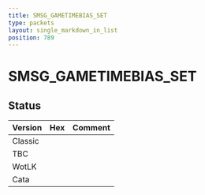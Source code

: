 ```yaml
---
title: SMSG_GAMETIMEBIAS_SET
type: packets
layout: single_markdown_in_list
position: 789
---
```


# SMSG_GAMETIMEBIAS_SET

## Status

Version | Hex | Comment
---------- | ---------- | ---------- 
Classic |  |  
TBC |  |  
WotLK |  |  
Cata |  |  
